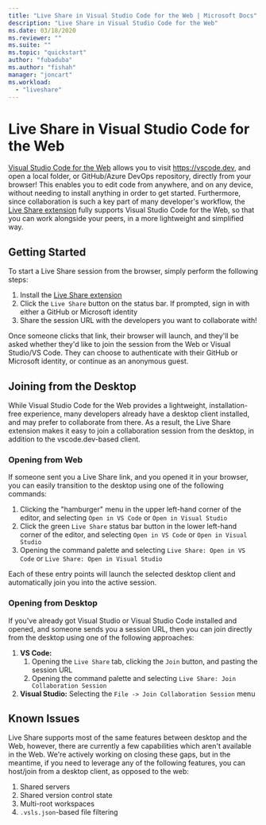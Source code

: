 ```yaml
---
title: "Live Share in Visual Studio Code for the Web | Microsoft Docs"
description: "Live Share in Visual Studio Code for the Web"
ms.date: 03/18/2020
ms.reviewer: ""
ms.suite: ""
ms.topic: "quickstart"
author: "fubaduba"
ms.author: "fishah"
manager: "joncart"
ms.workload: 
  - "liveshare"
---
```


<!--
Copyright &copy; Microsoft Corporation
All rights reserved.
Creative Commons Attribution 4.0 License (International): https://creativecommons.org/licenses/by/4.0/legalcode
-->

# Live Share in Visual Studio Code for the Web

[Visual Studio Code for the Web](https://code.visualstudio.com/blogs/2021/10/20/vscode-dev) allows you to visit https://vscode.dev, and open a local folder, or GitHub/Azure DevOps repository, directly from your browser! This enables you to edit code from anywhere, and on any device, without needing to install anything in order to get started. Furthermore, since collaboration is such a key part of many developer's workflow, the [Live Share extension](https://marketplace.visualstudio.com/items?itemName=MS-vsliveshare.vsliveshare) fully supports Visual Studio Code for the Web, so that you can work alongside your peers, in a more lightweight and simplified way.

## Getting Started

To start a Live Share session from the browser, simply perform the following steps:

1. Install the [Live Share extension](https://marketplace.visualstudio.com/items?itemName=MS-vsliveshare.vsliveshare)
2. Click the `Live Share` button on the status bar. If prompted, sign in with either a GitHub or Microsoft identity
3. Share the session URL with the developers you want to collaborate with!

Once someone clicks that link, their browser will launch, and they'll be asked whether they'd like to join the session from the Web or Visual Studio/VS Code. They can choose to authenticate with their GitHub or Microsoft identity, or continue as an anonymous guest.

## Joining from the Desktop

While Visual Studio Code for the Web provides a lightweight, installation-free experience, many developers already have a desktop client installed, and may prefer to collaborate from there. As a result, the Live Share extension makes it easy to join a collaboration session from the desktop, in addition to the vscode.dev-based client.

### Opening from Web

If someone sent you a Live Share link, and you opened it in your browser, you can easily transition to the desktop using one of the following commands:

1. Clicking the "hamburger" menu in the upper left-hand corner of the editor, and selecting `Open in VS Code` or `Open in Visual Studio`
1. Click the green `Live Share` status bar button in the lower left-hand corner of the editor, and selecting `Open in VS Code` or `Open in Visual Studio`
3. Opening the command palette and selecting `Live Share: Open in VS Code` or `Live Share: Open in Visual Studio`

Each of these entry points will launch the selected desktop client and automatically join you into the active session.

### Opening from Desktop

If you've already got Visual Studio or Visual Studio Code installed and opened, and someone sends you a session URL, then you can join directly from the desktop using one of the following approaches:

1. **VS Code:**
   1. Opening the `Live Share` tab, clicking the `Join` button, and pasting the session URL
   2. Opening the command palette and selecting `Live Share: Join Collaboration Session`
1. **Visual Studio:** Selecting the `File -> Join Collaboration Session` menu

## Known Issues

Live Share supports most of the same features between desktop and the Web, however, there are currently a few capabilities which aren't available in the Web. We're actively working on closing these gaps, but in the meantime, if you need to leverage any of the following features, you can host/join from a desktop client, as opposed to the web:

1. Shared servers
1. Shared version control state
3. Multi-root workspaces
4. `.vsls.json`-based file filtering
